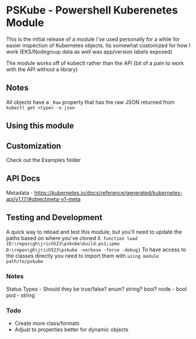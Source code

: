 # PSKube - Powershell Kuberenetes Module

This is the initial release of a module i've used personally for a while for easier inspection of Kubernetes objects. Its somewhat customized for how I work (EKS/Nodegroup data as well was app/version labels exposed)

The module works off of kubectl rather than the API (bit of a pain to work with the API without a library)

## Notes

All objects have a `_Raw` property that has the raw JSON returned from `kubectl get <type> -o json`

## Using this module

## Customization
Check out the Examples folder

## API Docs

Metadata - https://kubernetes.io/docs/reference/generated/kubernetes-api/v1.17/#objectmeta-v1-meta


## Testing and Development
A quick way to reload and test this module, but you'll need to update the paths based on where you've cloned it.
`function load {D:\repos\gh\jrich523\pskube\build.ps1;ipmo D:\repos\gh\jrich523\pskube -verbose -force -debug}`
To have access to the classes directly you need to import them with
`using module path/to/pskube`

### Notes
Status Types - Should they be true/false? enum? string? bool?
    node - bool
    pod - string

### Todo
- Create more class/formats
- Adjust to properties better for dynamic objects

